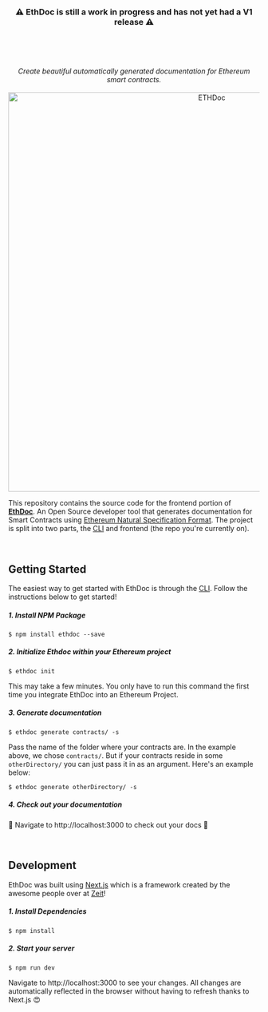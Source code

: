 <h3 align="center">
  ⚠️ EthDoc is still a work in progress and has not yet had a V1 release ⚠️ 
</h3>

<br />

<h2 align="center">
<img src="https://file-qdxymcjlzd.now.sh/" alt="">
</h2>

<p align="center">
  <i>Create beautiful automatically generated documentation for Ethereum smart contracts.</i>
  <br/>
  <br/>
  <img src="https://user-images.githubusercontent.com/7297269/44291274-32d9d000-a232-11e8-93a8-9180ee85399e.png" alt="ETHDoc" width="800" />
</p>

This repository contains the source code for the frontend portion of [**EthDoc**](https://ethdoc.io). An Open Source developer tool that generates documentation for Smart Contracts using [Ethereum Natural Specification Format](https://github.com/ethereum/wiki/wiki/Ethereum-Natural-Specification-Format). The project is split into two parts, the [CLI](https://github.com/iMuzz/ethdoc-cli) and frontend (the repo you're currently on).

<br />

## Getting Started
The easiest way to get started with EthDoc is through the [CLI](https://github.com/iMuzz/ethdoc-cli). Follow the instructions below to get started!

##### 1. Install NPM Package
```
$ npm install ethdoc --save
```

##### 2. Initialize Ethdoc within your Ethereum project

```
$ ethdoc init
```
This may take a few minutes. You only have to run this command the first time you integrate EthDoc into an Ethereum Project.

##### 3. Generate documentation

```
$ ethdoc generate contracts/ -s
```

Pass the name of the folder where your contracts are. In the example above, we chose `contracts/`. But if your contracts reside in some `otherDirectory/` you can just pass it in as an argument. Here's an example below: 
```
$ ethdoc generate otherDirectory/ -s
```

##### 4. Check out your documentation 

🎉 Navigate to http://localhost:3000 to check out your docs 🎉

<br />

## Development

EthDoc was built using [Next.js](https://github.com/zeit/next.js/) which is a framework created by the awesome people over at [Zeit](https://zeit.co/)!

##### 1. Install Dependencies
```
$ npm install
```

##### 2. Start your server
```
$ npm run dev
```

Navigate to http://localhost:3000 to see your changes. All changes are automatically reflected in the browser without having to refresh thanks to Next.js 😍

